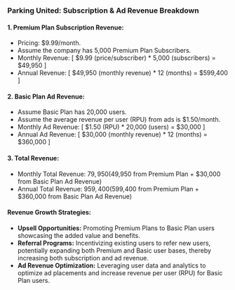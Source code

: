 ### Parking United: Subscription & Ad Revenue Breakdown

#### **1. Premium Plan Subscription Revenue:**

- Pricing: $9.99/month.
- Assume the company has 5,000 Premium Plan Subscribers.
- Monthly Revenue:
  \[ $9.99 (price/subscriber) \* 5,000 (subscribers) = $49,950 \]
- Annual Revenue:
  \[ $49,950 (monthly revenue) \* 12 (months) = $599,400 \]

#### **2. Basic Plan Ad Revenue:**

- Assume Basic Plan has 20,000 users.
- Assume the average revenue per user (RPU) from ads is $1.50/month.
- Monthly Ad Revenue:
  \[ $1.50 (RPU) \* 20,000 (users) = $30,000 \]
- Annual Ad Revenue:
  \[ $30,000 (monthly revenue) \* 12 (months) = $360,000 \]

#### **3. Total Revenue:**

- Monthly Total Revenue: $79,950 ($49,950 from Premium Plan + $30,000 from Basic Plan Ad Revenue)
- Annual Total Revenue: $959,400 ($599,400 from Premium Plan + $360,000 from Basic Plan Ad Revenue)

#### **Revenue Growth Strategies:**

- **Upsell Opportunities:** Promoting Premium Plans to Basic Plan users showcasing the added value and benefits.
- **Referral Programs:** Incentivizing existing users to refer new users, potentially expanding both Premium and Basic user bases, thereby increasing both subscription and ad revenue.
- **Ad Revenue Optimization:** Leveraging user data and analytics to optimize ad placements and increase revenue per user (RPU) for Basic Plan users.
